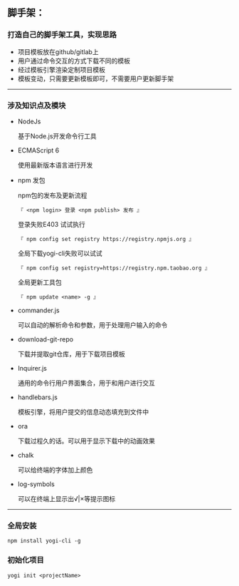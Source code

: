 <!--
 * @Author: yogi
 * @Date: 2022-12-02 16:48:27
 * @LastEditors: yogi
 * @LastEditTime: 2022-12-02 16:48:27
 * @Description: Nothing Impossible
-->
## 脚手架：<yogi-cli>

### 打造自己的脚手架工具，实现思路

- 项目模板放在github/gitlab上
- 用户通过命令交互的方式下载不同的模板
- 经过模板引擎渲染定制项目模板
- 模板变动，只需要更新模板即可，不需要用户更新脚手架

****
### 涉及知识点及模块

- NodeJs
  
  基于Node.js开发命令行工具

- ECMAScript 6

  使用最新版本语言进行开发

- npm 发包

  npm包的发布及更新流程 
  
  ```『 <npm login> 登录 <npm publish> 发布 』```

  登录失败E403 试试执行 

  ```『 npm config set registry https://registry.npmjs.org 』```

  全局下载yogi-cli失败可以试试

  ```『 npm config set registry=https://registry.npm.taobao.org 』```

  全局更新工具包

  ```『 npm update <name> -g 』```

- commander.js

  可以自动的解析命令和参数，用于处理用户输入的命令

- download-git-repo

  下载并提取git仓库，用于下载项目模板

- Inquirer.js
  
  通用的命令行用户界面集合，用于和用户进行交互

- handlebars.js

  模板引擎，将用户提交的信息动态填充到文件中

- ora

  下载过程久的话。可以用于显示下载中的动画效果

- chalk

  可以给终端的字体加上颜色

- log-symbols

  可以在终端上显示出√|×等提示图标

****
### 全局安装
```
npm install yogi-cli -g
```

### 初始化项目
```
yogi init <projectName>
```
